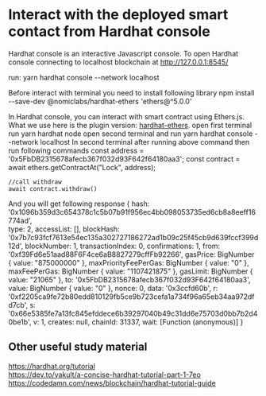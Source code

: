 #  Interact with the deployed smart contact from Hardhat console
Hardhat console is an interactive Javascript console.
To open Hardhat console connecting to localhost blockchain at 
http://127.0.0.1:8545/

run:
	yarn hardhat console --network localhost

Before interact with terminal you need to install following library
	npm install --save-dev @nomiclabs/hardhat-ethers 'ethers@^5.0.0'

In Hardhat console, you can interact with smart contract using Ethers.js. What we use here is the plugin version: [hardhat-ethers](https://hardhat.org/hardhat-runner/plugins/nomiclabs-hardhat-ethers).
open first terminal run 
	yarn hardhat node
open second terminal and run
	yarn hardhat console --network localhost
In second terminal after running above command then run following commands
	const address = '0x5FbDB2315678afecb367f032d93F642f64180aa3';
	const contract = await ethers.getContractAt("Lock", address);

	//call withdraw
	await contract.withdraw()

And you will get following response
	{
	hash: '0x1096b359d3c654378c1c5b07b91f956ec4bb098053735ed6cb8a8eeff16774ad',     
	type: 2,
	accessList: [],
	blockHash: '0x7b7c93fcf7613e54ec135a302727186272ad1b09c25f45cb9d639fccf399d12d',
	blockNumber: 1,
	transactionIndex: 0,
	confirmations: 1,
	from: '0xf39Fd6e51aad88F6F4ce6aB8827279cffFb92266',
	gasPrice: BigNumber { value: "875000000" },
	maxPriorityFeePerGas: BigNumber { value: "0" },
	maxFeePerGas: BigNumber { value: "1107421875" },
	gasLimit: BigNumber { value: "21065" },
	to: '0x5FbDB2315678afecb367f032d93F642f64180aa3',
	value: BigNumber { value: "0" },
	nonce: 0,
	data: '0x3ccfd60b',
	r: '0xf2205ca9fe72b80edd810129fb5ce9b723cefa1a734f96a65eb34aa972dfd7cb',
	s: '0x66e5385fe7a13fc845efddece6b39297040b49c31dd6e75703d0bb7b2d40be1b',
	v: 1,
	creates: null,
	chainId: 31337,
	wait: [Function (anonymous)]
	}




## Other useful study material
https://hardhat.org/tutorial <br/>
https://dev.to/yakult/a-concise-hardhat-tutorial-part-1-7eo <br/>
https://codedamn.com/news/blockchain/hardhat-tutorial-guide
	
	
